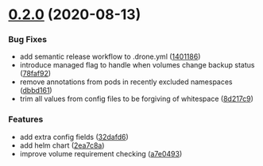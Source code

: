 # [0.2.0](https://github.com/smoothify/velero-volume-controller/compare/v0.1.0...v0.2.0) (2020-08-13)


### Bug Fixes

* add semantic release workflow to .drone.yml ([1401186](https://github.com/smoothify/velero-volume-controller/commit/1401186cd77643e768c2a7e7f2d9d832687ec730))
* introduce managed flag to handle when volumes change backup status ([78faf92](https://github.com/smoothify/velero-volume-controller/commit/78faf92c81b06e3b0d7d5e5196bff9287552480f))
* remove annotations from pods in recently excluded namespaces ([dbbd161](https://github.com/smoothify/velero-volume-controller/commit/dbbd1616ed1aaca756ef6786850ca7e7dc37322b))
* trim all values from config files to be forgiving of whitespace ([8d217c9](https://github.com/smoothify/velero-volume-controller/commit/8d217c9bcc3f268bab68a3f1d51fc82de9cd68e8))


### Features

* add extra config fields ([32dafd6](https://github.com/smoothify/velero-volume-controller/commit/32dafd6b33a3d7cc5695d165faa85cb271db4c8b))
* add helm chart ([2ea7c8a](https://github.com/smoothify/velero-volume-controller/commit/2ea7c8a6accdd1d5218ee9d311d39c2d1b0dc30e))
* improve volume requirement checking ([a7e0493](https://github.com/smoothify/velero-volume-controller/commit/a7e0493ceb12868afeec21ceefc52f91eaf8ad4f))
